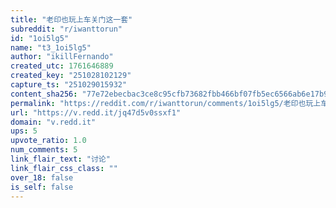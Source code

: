 ```yaml
---
title: "老印也玩上车关门这一套"
subreddit: "r/iwanttorun"
id: "1oi5lg5"
name: "t3_1oi5lg5"
author: "ikillFernando"
created_utc: 1761646889
created_key: "251028102129"
capture_ts: "251029015932"
content_sha256: "77e72ebecbac3ce8c95cfb73682fbb466bf07fb5ec6566ab6e17b9ef8e2d0b2c"
permalink: "https://reddit.com/r/iwanttorun/comments/1oi5lg5/老印也玩上车关门这一套/"
url: "https://v.redd.it/jq47d5v0ssxf1"
domain: "v.redd.it"
ups: 5
upvote_ratio: 1.0
num_comments: 5
link_flair_text: "讨论"
link_flair_css_class: ""
over_18: false
is_self: false
---
```



